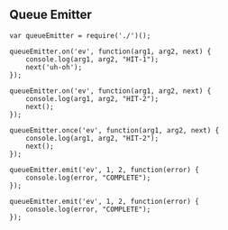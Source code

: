 ## Queue Emitter

	var queueEmitter = require('./')();
	
	queueEmitter.on('ev', function(arg1, arg2, next) {
		console.log(arg1, arg2, "HIT-1");
		next('uh-oh');
	});
	
	queueEmitter.on('ev', function(arg1, arg2, next) {
		console.log(arg1, arg2, "HIT-2");
		next();
	});
	
	queueEmitter.once('ev', function(arg1, arg2, next) {
		console.log(arg1, arg2, "HIT-2");
		next();
	});
	
	queueEmitter.emit('ev', 1, 2, function(error) {
		console.log(error, "COMPLETE");
	});
	
	queueEmitter.emit('ev', 1, 2, function(error) {
		console.log(error, "COMPLETE");
	});
